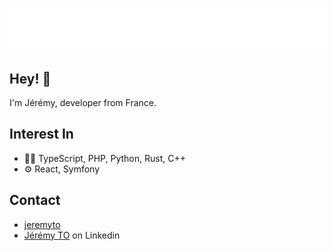 <h1 align="center">
  <img src="https://raw.githubusercontent.com/Jeremy-To/Jeremy-To/master/name.svg" alt="Jérémy TO" />
</h1>

## Hey! 👋
I'm Jérémy, developer from France.

## Interest In 
- 👨‍💻 TypeScript, PHP, Python, Rust, C++
- ⚙️ React, Symfony

## Contact
- [jeremyto](https://jeremyto.com)
- [Jérémy TO](https://www.linkedin.com/in/jérémy-to/) on Linkedin
